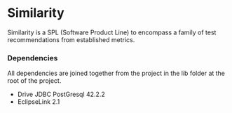 # Similarity

Similarity is a SPL (Software Product Line) to encompass a family of test recommendations from established metrics.

### Dependencies

All dependencies are joined together from the project in the lib folder at the root of the project.

 - Drive JDBC PostGresql 42.2.2
 - EclipseLink 2.1 
